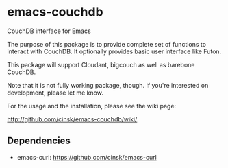 emacs-couchdb
=============

CouchDB interface for Emacs

The purpose of this package is to provide complete set of functions to interact with CouchDB.  It optionally provides basic user interface like Futon.

This package will support Cloudant, bigcouch as well as barebone CouchDB.

Note that it is not fully working package, though.  If you're interested on
development, please let me know.

For the usage and the installation, please see the wiki page:

  http://github.com/cinsk/emacs-couchdb/wiki/


Dependencies
------------
* emacs-curl: https://github.com/cinsk/emacs-curl

